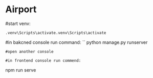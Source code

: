# Airport


#start venv:
```
.venv\Scripts\activate.venv\Scripts\activate
```
#in bakcned console run command:
``
python manage.py runserver
```
#open another console

#in frontend console run commend:
```
npm run serve
```
